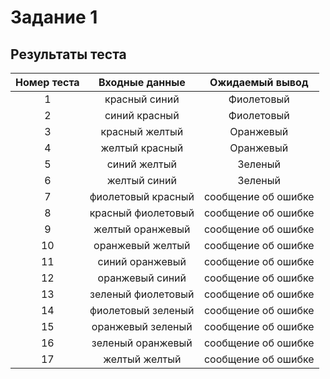 # Задание 1

## Результаты теста

Номер теста | Входные данные | Ожидаемый вывод
:----------:|:--------------:|:--------------:
1           | красный синий  |     Фиолетовый
2           | синий красный  |     Фиолетовый
3           | красный желтый |     Оранжевый
4           | желтый красный |     Оранжевый
5           | синий желтый   |     Зеленый
6           | желтый синий   |     Зеленый
7           | фиолетовый красный |  сообщение об ошибке
8           | красный фиолетовый |  сообщение об ошибке
9           | желтый оранжевый |  сообщение об ошибке
10          | оранжевый желтый |  сообщение об ошибке
11          | синий оранжевый   |  сообщение об ошибке
12          | оранжевый синий   |  сообщение об ошибке
13          | зеленый фиолетовый | сообщение об ошибке
14          | фиолетовый зеленый | сообщение об ошибке
15          | оранжевый зеленый  |  сообщение об ошибке
16          | зеленый оранжевый  |  сообщение об ошибке
17          | желтый желтый      |  сообщение об ошибке
